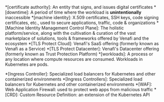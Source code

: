 <!-- Keep as succinct as possible. Avoid complete sentences. These render as tooltips.-->

*[certificate authority]: An entity that signs, and issues digital certificates
*[downtime]: A period of time where the workload is **unintentionally** inaccessible
*[machine identity]: X.509 certificates, SSH keys, code signing certificates, etc., used to secure applications, traffic, code & organizations
*[Machine Identity Management Control Plane]: The holistic platform/service, along with the cultivation & curation of the vast marketplace of solutions, tools & frameworks offered by Venafi and the ecosystem
*[TLS Protect Cloud]: Venafi's SaaS offering (formerly known as Venafi as a Service)
*[TLS Protect Datacenter]: Venafi's Datacenter offering (formerly known as Trust Protection Platform)
*[workloads]: A process or any location where compute resources are consumed. Workloads in Kubernetes are pods. 
<!-- *[Ingress]: An API object that manages external access to the services in a cluster, typically HTTP -->
*[Ingress Controller]: Specialized load balancers for Kubernetes and other containerized environments
*[Ingress Controllers]: Specialized load balancers for Kubernetes and other containerized environments
*[WAF]: Web Application Firewall: used to protect web apps from malicious traffic
*[CRD]: Custom Resource Definition: an extension of the Kubernetes API
